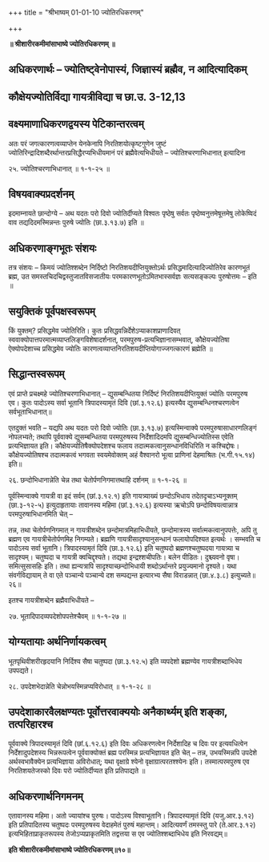 +++
title = "श्रीभाष्यम् 01-01-10 ज्योतिरधिकरणम्"

+++


**॥ श्रीशारीरकमीमांसाभाष्ये ज्योतिरधिकरणम् ॥**

## अधिकरणार्थः – ज्योतिष्ट्वेनोपास्यं, जिज्ञास्यं ब्रह्मैव, न आदित्यादिकम्

## कौक्षेयज्योतिर्विद्या गायत्रीविद्या च छा.उ. 3-12,13

## वक्ष्यमाणाधिकरणद्वयस्य पेटिकान्तरत्वम्

अतः परं जगत्कारणत्वव्याप्तेन येनकेनापि निरतिशयोत्कृष्टगुणेन जुष्टं ज्योतिरिन्द्रादिशब्दैरर्थान्तरप्रसिद्धैरप्यभिधीयमानं परं ब्रह्मैवेत्यभिधीयते – ज्योतिश्चरणाभिधानात् इत्यादिना

२५. ज्योतिश्चरणाभिधानात् ॥ १-१-२५ ॥

## विषयवाक्यप्रदर्शनम्

इदमाम्नायते छान्दोग्ये – अथ यदतः परो दिवो ज्योतिर्दीप्यते विश्वतः पृष्ठेषु सर्वतः पृष्ठेष्वनुत्तमेषूत्तमेषु लोकेष्विदं वाव तद्यदिदमस्मिन्नन्तः पुरुषे ज्योतिः (छा.३.१३.७) इति ॥

## अधिकरणाङ्गभूतः संशयः

तत्र संशयः – किमयं ज्योतिश्शब्देन निर्दिष्टो निरतिशयदीप्तियुक्तोऽर्थः प्रसिद्धमादित्यादिज्योतिरेव कारणभूतं ब्रह्म, उत समस्तचिदचिद्वस्तुजातविसजातीयः परमकारणभूतोऽमितभास्सर्वज्ञः सत्यसङ्कल्पः पुरुषोत्तमः – इति ॥

## सयुक्तिकं पूर्वपक्षस्वरूपम्

किं युक्तम्? प्रसिद्धमेव ज्योतिरिति। कुतः प्रसिद्धवन्निर्देशेऽप्याकाशप्राणादिवत् स्ववाक्योपात्तपरमात्मव्याप्तलिङ्गविशेषादर्शनात्, परमपुरुष-प्रत्यभिज्ञानासम्भवात्, कौक्षेयज्योतिषा ऐक्योपदेशाच्च प्रसिद्धमेव ज्योतिः कारणत्वव्याप्तनिरतिशयदीप्तियोगाज्जगत्कारणं ब्रह्मेति ॥

## सिद्धान्तस्वरूपम्

एवं प्राप्ते प्रचक्ष्महे ज्योतिश्चरणाभिधानात् – द्युसम्बन्धितया निर्दिष्टं निरतिशयदीप्तियुक्तं ज्योतिः परमपुरुष एव। कुतः पादोऽस्य सर्वा भूतानि त्रिपादस्यामृतं दिवि (छां.३.१२.६) इत्यस्यैव द्युसम्बन्धिनश्चरणत्वेन सर्वभूताभिधानात्॥

एतदुक्तं भवति – यद्यपि अथ यदतः परो दिवो ज्योतिः (छा.३.१३.७) इत्यस्मिन्वाक्ये परमपुरुषासाधारणलिङ्गं नोपलभ्यते; तथापि पूर्ववाक्ये द्युसम्बन्धितया परमपुरुषस्य निर्देशादिदमपि द्युसम्बन्धिज्योतिस्स एवेति प्रत्यभिज्ञायत इति। कौक्षेयज्योतिषैक्योपदेशश्च फलाय तदात्मकत्वानुसन्धानविधिरिति न कश्चिद्दोषः। कौक्षेयज्योतिषश्च तदात्मकत्वं भगवता स्वयमेवोक्तम् अहं वैश्वानरो भूत्वा प्राणिनां देहमाश्रितः (भ.गी.१५.१४) इति॥

२६. छन्दोभिधानान्नेति चेन्न तथा चेतोर्पणनिगमात्तथाहि दर्शनम् ॥ १-१-२६ ॥

पूर्वस्मिन्वाक्ये गायत्री वा इदं सर्वम् (छां.३.१२.१) इति गायत्र्याख्यं छन्दोऽभिधाय तदेतदृचाऽभ्यनूक्तम् (छा.३-१२-५) इत्युदाहृतायाः तावानस्य महिमा (छां.३.१२.६) इत्यस्या ऋचोऽपि छन्दोविषयत्वान्नात्र परमपुरुषाभिधानमिति चेत् –

तन्न, तथा चेतोर्पणनिगमात् न गायत्रीशब्देन छन्दोमात्रमिहाभिधीयते, छन्दोमात्रस्य सर्वात्मकत्वानुपपत्तेः, अपि तु ब्रह्मण एव गायत्रीचेतोर्पणमिह निगम्यते। ब्रह्मणि गायत्रीसादृश्यानुसन्धानं फलायोपदिश्यत इत्यर्थः । सम्भवति च पादोऽस्य सर्वा भूतानि। त्रिपादस्यामृतं दिवि (छा.३.१२.६) इति चतुष्पदो ब्रह्मणश्चतुष्पदया गायत्र्या च सादृश्यम्। चतुष्पदा च गायत्री क्वचिद्दृश्यते। तद्यथा इन्द्रश्शचीपतिः। बलेन पीडितः। दुश्च्यवनो वृषा। समित्सुसासहिः इति। तथा ह्यन्यत्रापि सादृश्याच्छन्दोभिधायी शब्दोऽर्थान्तरे प्रयुज्यमानो दृश्यते। यथा संवर्गविद्यायाम् ते वा एते पञ्चान्ये पञ्चान्ये दश सम्पद्यन्त इत्यारभ्य सैषा विराडन्नात् (छा.४.३.८) इत्युच्यते॥ २६॥

इतश्च गायत्रीशब्देन ब्रह्मैवाभिधीयते –

२७. भूतादिपादव्यपदेशोपपत्तेश्चैवम् ॥ १-१-२७ ॥

## योग्यतायाः अर्थनिर्णायकत्वम्

भूतपृथिवीशरीरहृदयानि निर्दिश्य सैषा चतुष्पदा (छा.३.१२.५) इति व्यपदेशो ब्रह्मण्येव गायत्रीशब्दाभिधेय उपपद्यते।

२८. उपदेशभेदान्नेति चेन्नोभयस्मिन्नप्यविरोधात् ॥ १-१-२८ ॥

## उपदेशाकारवैलक्षण्यतः पूर्वोत्तरवाक्ययोः अनैकार्थ्यम् इति शङ्का, तत्परिहारश्च

पूर्ववाक्ये त्रिपादस्यामृतं दिवि (छां.६.१२.६) इति दिवः अधिकरणत्वेन निर्देशादिह च दिवः पर इत्यवधित्वेन निर्देशादुपदेशस्य भिन्नरूपत्वेन पूर्ववाक्योक्तं ब्रह्म परस्मिन्न प्रत्यभिज्ञायत इति चेत् – तन्न, उभयस्मिन्नपि उपदेशे अर्थस्वभावैक्येन प्रत्यभिज्ञाया अविरोधात्; यथा वृक्षाग्रे श्येनो वृक्षाग्रात्परतश्श्येनः इति। तस्मात्परमपुरुष एव निरतिशयतेजस्को दिवः परो ज्योतिर्दीप्यत इति प्रतिपाद्यते ॥

## अधिकरणार्थनिगमनम्

एतावानस्य महिमा। अतो ज्यायांश्च पुरुषः। पादोऽस्य विश्वाभूतानि। त्रिपादस्यामृतं दिवि (यजु.आर.३.१२) इति प्रतिपादितस्य चतुष्पदः परमपुरुषस्य वेदाहमेतं पुरुषं महान्तम्। आदित्यवर्णं तमस्स्तु पारे (ते.आर.३.१२) इत्यभिहिताप्राकृतरूपस्य तेजोऽप्यप्राकृतमिति तद्वत्तया स एव ज्योतिश्शब्दाभिधेय इति निरवद्यम्॥

**इति श्रीशारीरकमीमांसाभाष्ये ज्योतिरधिकरणम्॥१०॥**


